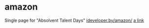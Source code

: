 # amazon
Single page for "Absolvent Talent Days"
<a href="htttp://ideveloper.by/amazon/index.html">ideveloper.by/amazon/</a>
[a link](htttp://ideveloper.by/amazon/index.html)
